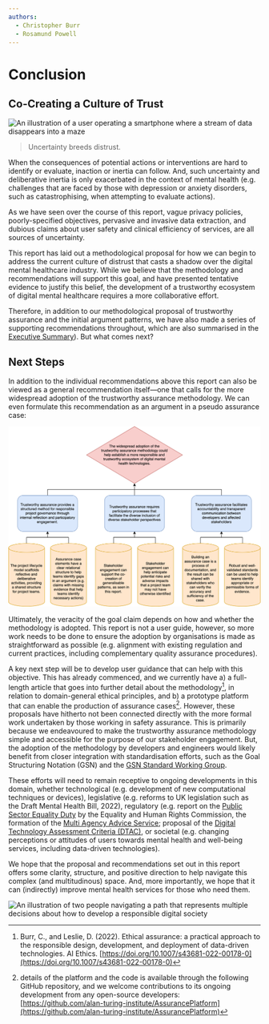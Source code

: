 ```yaml
---
authors:
  - Christopher Burr
  - Rosamund Powell
---
```

# Conclusion

## Co-Creating a Culture of Trust

![An illustration of a user operating a smartphone where a stream of data disappears into a maze](https://raw.githubusercontent.com/alan-turing-institute/trustworthy-assurance/main/docs/assets/images/data-maze.png)

> Uncertainty breeds distrust.

When the consequences of potential actions or interventions are hard to identify or evaluate, inaction or inertia can follow. And, such uncertainty and deliberative inertia is only exacerbated in the context of mental health (e.g. challenges that are faced by those with depression or anxiety disorders, such as catastrophising, when attempting to evaluate actions).

As we have seen over the course of this report, vague privacy policies, poorly-specified objectives, pervasive and invasive data extraction, and dubious claims about user safety and clinical efficiency of services, are all sources of uncertainty.

This report has laid out a methodological proposal for how we can begin to address the current culture of distrust that casts a shadow over the digital mental healthcare industry. While we believe that the methodology and recommendations will support this goal, and have presented tentative evidence to justify this belief, the development of a trustworthy ecosystem of digital mental healthcare requires a more collaborative effort.

Therefore, in addition to our methodological proposal of trustworthy assurance and the initial argument patterns, we have also made a series of supporting recommendations throughout, which are also summarised in the [Executive Summary](executive-summary.md)). But what comes next?

## Next Steps

In addition to the individual recommendations above this report can also be viewed as a general recommendation itself—one that calls for the more widespread adoption of the trustworthy assurance methodology. We can even formulate this recommendation as an argument in a pseudo assurance case:

![A pseudo assurance case for an over-arching argument of the report](https://raw.githubusercontent.com/alan-turing-institute/trustworthy-assurance/main/docs/assets/images/pseudo-argument.png)

Ultimately, the veracity of the goal claim depends on how and whether the methodology is adopted. This report is not a user guide, however, so more work needs to be done to ensure the adoption by organisations is made as straightforward as possible (e.g. alignment with existing regulation and current practices, including complementary quality assurance procedures).

A key next step will be to develop user guidance that can help with this objective. This has already commenced, and we currently have a) a full-length article that goes into further detail about the methodology[^ea-article], in relation to domain-general ethical principles, and b) a prototype platform that can enable the production of assurance cases[^gh-repo]. However, these proposals have hitherto not been connected directly with the more formal work undertaken by those working in safety assurance. This is primarily because we endeavoured to make the trustworthy assurance methodology simple and accessible for the purpose of our stakeholder engagement. But, the adoption of the methodology by developers and engineers would likely benefit from closer integration with standardisation efforts, such as the Goal Structuring Notation (GSN) and the [GSN Standard Working Group](https://scsc.uk/gsn).

[^ea-article]: Burr, C., and Leslie, D. (2022). Ethical assurance: a practical approach to the responsible design, development, and deployment of data-driven technologies. AI Ethics. [https://doi.org/10.1007/s43681-022-00178-0](https://doi.org/10.1007/s43681-022-00178-0)

[^gh-repo]: details of the platform and the code is available through the following GitHub repository, and we welcome contributions to its ongoing development from any open-source developers: [https://github.com/alan-turing-institute/AssurancePlatform](https://github.com/alan-turing-institute/AssurancePlatform)

These efforts will need to remain receptive to ongoing developments in this domain, whether technological (e.g. development of new computational techniques or devices), legislative (e.g. reforms to UK legislation such as the Draft Mental Health Bill, 2022), regulatory (e.g. report on the [Public Sector Equality Duty](https://equalityhumanrights.com/en/advice-and-guidance/artificial-intelligence-meeting-public-sector-equality-duty-psed) by the Equality and Human Rights Commission, the formation of the [Multi Agency Advice Service](https://transform.england.nhs.uk/ai-lab/ai-lab-programmes/regulating-the-ai-ecosystem/the-multi-agency-advice-service-maas/); proposal of the [Digital Technology Assessment Criteria (DTAC)](https://transform.england.nhs.uk/key-tools-and-info/digital-technology-assessment-criteria-dtac/), or societal (e.g. changing perceptions or attitudes of users towards mental health and well-being services, including data-driven technologies). 

We hope that the proposal and recommendations set out in this report offers some clarity, structure, and positive direction to help navigate this complex (and multitudinous) space. And, more importantly, we hope that it can (indirectly) improve mental health services for those who need them.

![An illustration of two people navigating a path that represents multiple decisions about how to develop a responsible digital society](https://raw.githubusercontent.com/alan-turing-institute/trustworthy-assurance/main/docs/assets/images/responsible-innovation.jpg)
